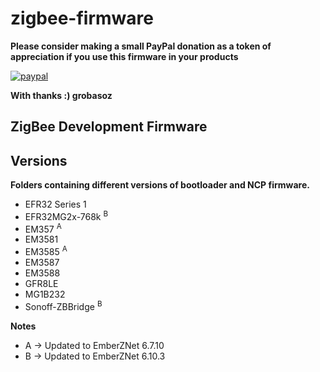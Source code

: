 # zigbee-firmware

__Please consider making a small PayPal donation as a token of appreciation if you use this firmware in your products__

[![paypal](https://www.paypalobjects.com/en_US/i/btn/btn_donateCC_LG.gif)](https://www.paypal.me/GaryRobas)

__With thanks :) grobasoz__

## ZigBee Development Firmware

## Versions

__Folders containing different versions of bootloader and NCP firmware.__

* EFR32 Series 1   
* EFR32MG2x-768k <sup>B  
* EM357     <sup>A
* EM3581
* EM3585    <sup>A
* EM3587
* EM3588
* GFR8LE
* MG1B232
* Sonoff-ZBBridge <sup>B

__Notes__
+ A -> Updated to EmberZNet 6.7.10
+ B -> Updated to EmberZNet 6.10.3
